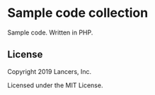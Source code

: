 # Sample code collection
Sample code. Written in PHP.

## License

Copyright 2019 Lancers, Inc.

Licensed under the MIT License.
